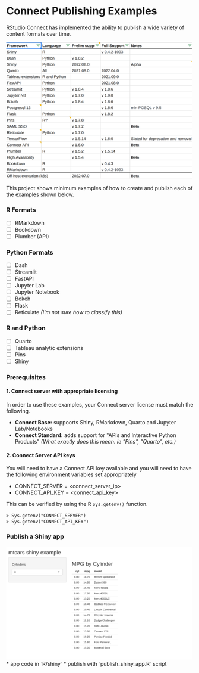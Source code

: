# Connect Publishing Examples

RStudio Connect has implemented the ability to publish a wide variety of content formats over time.  

<img src="https://github.com/lagerratrobe/connect_examples/raw/main/formats_table.png" width="500" />

This project shows minimum examples of how to create and publish each of the examples shown below.

### R Formats
- [ ] RMarkdown
- [ ] Bookdown
- [ ] Plumber (API)

### Python Formats
- [ ] Dash
- [ ] Streamlit
- [ ] FastAPI
- [ ] Jupyter Lab
- [ ] Jupyter Notebook
- [ ] Bokeh
- [ ] Flask
- [ ] Reticulate _(I'm not sure how to classify this)_

### R and Python
- [ ] Quarto
- [ ] Tableau analytic extensions
- [ ] Pins
- [ ] Shiny

### Prerequisites
#### __1. Connect server with appropriate licensing__
In order to use these examples, your Connect server license must match the following.

* __Connect Base:__ suppoorts Shiny, RMarkdown, Quarto and Jupyter Lab/Notebooks
* __Connect Standard:__ adds support for "APIs and Interactive Python Products"  _(What exactly does this mean. ie "Pins", "Quarto", etc.)_

#### __2. Connect Server API keys__
You will need to have a Connect API key available and you will need to have the following environment variables set appropriately

  * CONNECT_SERVER = <connect_server_ip>
  * CONNECT_API_KEY = <connect_api_key>

This can be verified by using the R `Sys.getenv()` function.

```
> Sys.getenv("CONNECT_SERVER")
> Sys.getenv("CONNECT_API_KEY")
```

### Publish a Shiny app
<img src="https://github.com/lagerratrobe/connect_examples/raw/main/shiny_app_example.png" width="500" />
  * app code in `R/shiny`
  * publish with `publish_shiny_app.R` script
